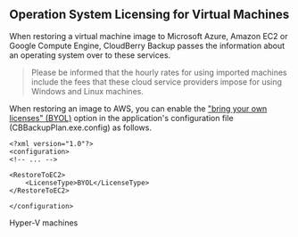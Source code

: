 ## Operation System Licensing for Virtual Machines

When restoring a virtual machine image to Microsoft Azure, Amazon EC2 or Google Compute Engine, CloudBerry Backup passes the information about an operating system over to these services. 

> Please be informed that the hourly rates for using imported machines include the fees that these cloud service providers impose for using Windows and Linux machines.

When restoring an image to AWS, you can enable the ["bring your own licenses" \(BYOL\)](https://aws.amazon.com/windows/resources/licensing/) option in the application's configuration file \(CBBackupPlan.exe.config\) as follows.

```
<?xml version="1.0"?>
<configuration>
<!-- ... -->​

<RestoreToEC2>
    <LicenseType>BYOL</LicenseType>
</RestoreToEC2>​

</configuration>
```

Hyper-V machines 

